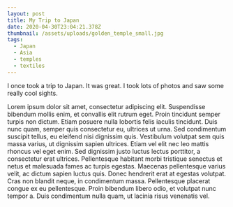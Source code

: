 ```yaml
---
layout: post
title: My Trip to Japan
date: 2020-04-30T23:04:21.378Z
thumbnail: /assets/uploads/golden_temple_small.jpg
tags:
  - Japan
  - Asia
  - temples
  - textiles
---
```

I once took a trip to Japan. It was great. I took lots of photos and saw some really cool sights.
<!--more-->

Lorem ipsum dolor sit amet, consectetur adipiscing elit. Suspendisse bibendum mollis enim, et convallis elit rutrum eget. Proin tincidunt semper turpis non dictum. Etiam posuere nulla lobortis felis iaculis tincidunt. Duis nunc quam, semper quis consectetur eu, ultrices ut urna. Sed condimentum suscipit tellus, eu eleifend nisi dignissim quis. Vestibulum volutpat sem quis massa varius, ut dignissim sapien ultrices. Etiam vel elit nec leo mattis rhoncus vel eget enim. Sed dignissim justo luctus lectus porttitor, a consectetur erat ultrices. Pellentesque habitant morbi tristique senectus et netus et malesuada fames ac turpis egestas. Maecenas pellentesque varius velit, ac dictum sapien luctus quis. Donec hendrerit erat at egestas volutpat. Cras non blandit neque, in condimentum massa. Pellentesque placerat congue ex eu pellentesque. Proin bibendum libero odio, et volutpat nunc tempor a. Duis condimentum nulla quam, ut lacinia risus venenatis vel.
